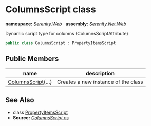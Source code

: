 # ColumnsScript class
**namespace:** *[Serenity.Web](../README.md#serenity.web-namespace)*   **assembly**: *[Serenity.Net.Web](../README.md)*

Dynamic script type for columns (ColumnsScriptAttribute)

```csharp
public class ColumnsScript : PropertyItemsScript
```

## Public Members

| name | description |
| --- | --- |
| [ColumnsScript](ColumnsScript/ColumnsScript.md)(…) | Creates a new instance of the class |

## See Also

* class [PropertyItemsScript](PropertyItemsScript.md)
* **Source:** *[ColumnsScript.cs](https://github.com/serenity-is/Serenity/blob/master/src/Serenity.Net.Web/DynamicScript/PropertyEditor/ColumnsScript.cs)*